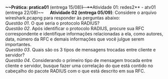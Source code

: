 **~~Prática: pratica01** (entrega 15/08)~~)   
**~~Atividade 01: redes2** - atv01 (entrega 22/08)~~     
**Atividade 02 (entrega 05/09)**: Considere o arquivo wireshark.pcapng para responder às perguntas abaixo:  
        *Questão 01*. O que seria o protocolo RADIUS?  
	*Questão 02*. Após identificar o protocolo RADIUS, procure sua RFC correspondente e identifique informações relacionadas a ela, como autores, data, número da RFC e demais informações que você julgue serem importantes.  
	*Questão 03*. Quais são os 3 tipos de mensagens trocadas entre cliente e servidor?  
	*Questão 04*. Considerando o primeiro tipo de mensagem trocada entre cliente e servidor, busque fazer uma correlação do que está contido no cabeçalho do pacote RADIUS com o que está descrito em sua RFC.  

